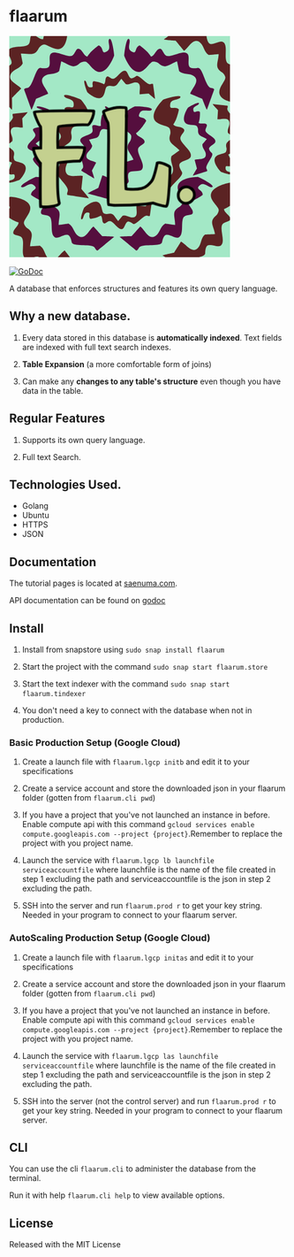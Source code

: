 # flaarum

![Flaarum Logo](https://github.com/bankole7782/flaarum/raw/master/flaarum-logo.png "Flaarum logo")

[![GoDoc](https://godoc.org/github.com/bankole7782/flaarum?status.svg)](https://godoc.org/github.com/bankole7782/flaarum)

A database that enforces structures and features its own query language.


## Why a new database.

1.	Every data stored in this database is **automatically indexed**. Text fields are indexed with full text search indexes.

2.	**Table Expansion** (a more comfortable form of joins)

3.	Can make any **changes to any table's structure** even though you have data in the table.


## Regular Features

1.  Supports its own query language.

2.	Full text Search.


## Technologies Used.

* Golang
* Ubuntu
* HTTPS
* JSON


## Documentation

The tutorial pages is located at [saenuma.com](https://saenuma.com/flaarumtuts/intro).

API documentation can be found on [godoc](https://godoc.org/github.com/bankole7782/flaarum)


## Install

1.	Install from snapstore using `sudo snap install flaarum`

2.	Start the project with the command `sudo snap start flaarum.store`

3.	Start the text indexer with the command `sudo snap start flaarum.tindexer`

4.	You don't need a key to connect with the database when not in production.


### Basic Production Setup (Google Cloud)

1.	Create a launch file with `flaarum.lgcp initb` and edit it to your specifications

2.	Create a service account and store the downloaded json in your flaarum folder (gotten from `flaarum.cli pwd`)

3.	If you have a project that you've not launched an instance in before. Enable compute api with this command
		`gcloud services enable compute.googleapis.com --project {project}`.Remember to replace the project with you project name.

4.	Launch the service with `flaarum.lgcp lb launchfile serviceaccountfile`
    where launchfile is the name of the file created in step 1 excluding the path and serviceaccountfile is the json in step 2
    excluding the path.

5.	SSH into the server and run `flaarum.prod r` to get your key string. Needed in your program to connect to your flaarum server.


### AutoScaling Production Setup (Google Cloud)

1.	Create a launch file with `flaarum.lgcp initas` and edit it to your specifications

2.	Create a service account and store the downloaded json in your flaarum folder (gotten from `flaarum.cli pwd`)

3.	If you have a project that you've not launched an instance in before. Enable compute api with this command
		`gcloud services enable compute.googleapis.com --project {project}`.Remember to replace the project with you project name.

4.	Launch the service with `flaarum.lgcp las launchfile serviceaccountfile`
    where launchfile is the name of the file created in step 1 excluding the path and serviceaccountfile is the json in step 2
    excluding the path.

5.	SSH into the server (not the control server) and run `flaarum.prod r` to get your key string. Needed in your program to connect to your flaarum server.


## CLI

You can use the cli `flaarum.cli` to administer the database from the terminal.

Run it with help `flaarum.cli help` to view available options.


## License

Released with the MIT License
